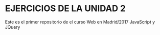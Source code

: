 # EJERCICIOS DE LA UNIDAD 2
Este es el primer repositorio de el curso Web en Madrid/2017
JavaScript y JQuery